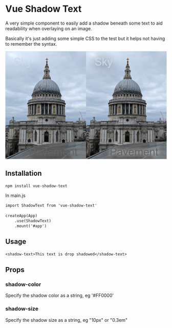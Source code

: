 # Vue Shadow Text
A very simple component to easily add a shadow beneath some text to aid readability when overlaying on an image.

Basically it's just adding some simple CSS to the test but it helps not having to remember the syntax.

![Without ShadowText](docs/example.jpg?raw=true "Before")

## Installation

```
npm install vue-shadow-text
```

In main.js

```
import ShadowText from 'vue-shadow-text'

createApp(App)
    .use(ShadowText)
    .mount('#app')
```

## Usage

```
<shadow-text>This text is drop shadowed</shadow-text>
```

## Props

### shadow-color

Specify the shadow color as a string, eg '#FF0000'

### shadow-size

Specify the shadow size as a string, eg "10px" or "0.3em"